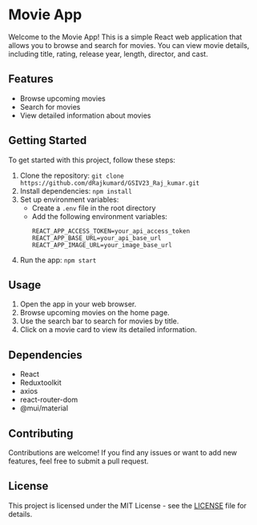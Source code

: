 # Movie App

Welcome to the Movie App! This is a simple React web application that allows you to browse and search for movies. You can view movie details, including title, rating, release year, length, director, and cast.

## Features

- Browse upcoming movies
- Search for movies
- View detailed information about movies

## Getting Started

To get started with this project, follow these steps:

1. Clone the repository: `git clone https://github.com/dRajkumard/GSIV23_Raj_kumar.git`
2. Install dependencies: `npm install`
3. Set up environment variables:
   - Create a `.env` file in the root directory
   - Add the following environment variables:
     ```
     REACT_APP_ACCESS_TOKEN=your_api_access_token
     REACT_APP_BASE_URL=your_api_base_url
     REACT_APP_IMAGE_URL=your_image_base_url
     ```
4. Run the app: `npm start`

## Usage

1. Open the app in your web browser.
2. Browse upcoming movies on the home page.
3. Use the search bar to search for movies by title.
4. Click on a movie card to view its detailed information.

## Dependencies

- React
- Reduxtoolkit
- axios
- react-router-dom
- @mui/material

## Contributing

Contributions are welcome! If you find any issues or want to add new features, feel free to submit a pull request.

## License

This project is licensed under the MIT License - see the [LICENSE](LICENSE) file for details.
